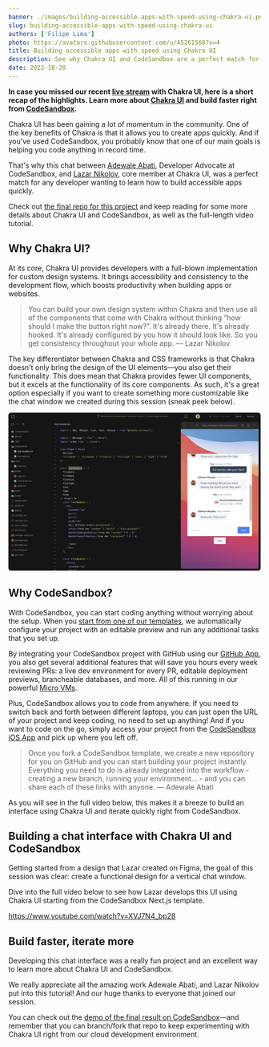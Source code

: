 ```yaml
---
banner: ./images/building-accessible-apps-with-speed-using-chakra-ui.png
slug: building-accessible-apps-with-speed-using-chakra-ui
authors: ['Filipe Lima']
photo: https://avatars.githubusercontent.com/u/45261568?v=4
title: Building accessible apps with speed using Chakra UI
description: See why Chakra UI and CodeSandbox are a perfect match for building design systems in record time.
date: 2022-10-20
---
```


**In case you missed our recent [live stream](https://www.youtube.com/watch?v=XVJ7N4_bp28) with Chakra UI, here is a short recap of the highlights. Learn more about [Chakra UI](https://chakra-ui.com/) and build faster right from [CodeSandbox](https://codesandbox.io/s/).**

Chakra UI has been gaining a lot of momentum in the community. One of the key benefits of Chakra is that it allows you to create apps quickly. And if you've used CodeSandbox, you probably know that one of our main goals is helping you code anything in record time.

That's why this chat between [Adewale Abati](https://twitter.com/Ace_KYD), Developer Advocate at CodeSandbox, and [Lazar Nikolov](https://twitter.com/NikolovLazar), core member at Chakra UI, was a perfect match for any developer wanting to learn how to build accessible apps quickly.

Check out [the final repo for this project](https://codesandbox.io/p/github/nikolovlazar/codesandbox-template-next.js/draft/magical-moon) and keep reading for some more details about Chakra UI and CodeSandbox, as well as the full-length video tutorial.

## Why Chakra UI?

At its core, Chakra UI provides developers with a full-blown implementation for custom design systems. It brings accessibility and consistency to the development flow, which boosts productivity when building apps or websites.

> You can build your own design system within Chakra and then use all of the components that come with Chakra without thinking “how should I make the button right now?”. It's already there. It's already hooked. It's already configured by you how it should look like. So you get consistency throughout your whole app. — Lazar Nikolov

The key differentiator between Chakra and CSS frameworks is that Chakra doesn't only bring the design of the UI elements—you also get their functionality. This does mean that Chakra provides fewer UI components, but it excels at the functionality of its core components. As such, it's a great option especially if you want to create something more customizable like the chat window we created during this session (sneak peek below).

![Collaborative session showing editable previews](./images/chakra-ui-codesandbox-app-preview.png)

## Why CodeSandbox?

With CodeSandbox, you can start coding anything without worrying about the setup. When you [start from one of our templates](https://codesandbox.io/s/), we automatically configure your project with an editable preview and run any additional tasks that you set up.

By integrating your CodeSandbox project with GitHub using our [GitHub App](https://codesandbox.io/post/introducing-the-codesandbox-github-app), you also get several additional features that will save you hours every week reviewing PRs: a live dev environment for every PR, editable deployment previews, brancheable databases, and more. All of this running in our powerful [Micro VMs](https://codesandbox.io/post/how-we-clone-a-running-vm-in-2-seconds).

Plus, CodeSandbox allows you to code from anywhere. If you need to switch back and forth between different laptops, you can just open the URL of your project and keep coding, no need to set up anything! And if you want to code on the go, simply access your project from the [CodeSandbox iOS App](https://codesandbox.io/ios) and pick up where you left off.

> Once you fork a CodeSandbox template, we create a new repository for you on GitHub and you can start building your project instantly. Everything you need to do is already integrated into the workflow - creating a new branch, running your environment... - and you can share each of these links with anyone. — Adewale Abati

As you will see in the full video below, this makes it a breeze to build an interface using Chakra UI and iterate quickly right from CodeSandbox.

## Building a chat interface with Chakra UI and CodeSandbox

Getting started from a design that Lazar created on Figma, the goal of this session was clear: create a functional design for a vertical chat window.

Dive into the full video below to see how Lazar develops this UI using Chakra UI starting from the CodeSandbox Next.js template.

https://www.youtube.com/watch?v=XVJ7N4_bp28

## Build faster, iterate more

Developing this chat interface was a really fun project and an excellent way to learn more about Chakra UI and CodeSandbox.

We really appreciate all the amazing work Adewale Abati, and Lazar Nikolov put into this tutorial! And our huge thanks to everyone that joined our session.

You can check out the [demo of the final result on CodeSandbox](https://codesandbox.io/p/github/nikolovlazar/codesandbox-template-next.js/draft/magical-moon)—and remember that you can branch/fork that repo to keep experimenting with Chakra UI right from our cloud development environment.